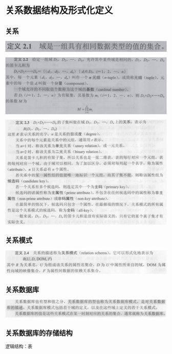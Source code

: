 # 关系数据结构及形式化定义

## 关系

![](2020-04-13-10-05-25.png)

![](2020-04-13-10-05-39.png)

![](2020-04-13-10-08-01.png)

## 关系模式

![](2020-04-13-10-09-07.png)

## 关系数据库

![](2020-04-13-10-09-55.png)

## 关系数据库的存储结构

逻辑结构：表